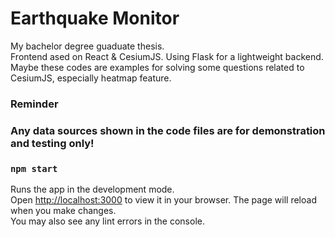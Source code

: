 # Earthquake Monitor
My bachelor degree guaduate thesis.\
Frontend ased on React & CesiumJS. Using Flask for a lightweight backend.\
Maybe these codes are examples for solving some questions related to CesiumJS, especially heatmap feature.

### Reminder
### Any data sources shown in the code files are for demonstration and testing only!

### `npm start`
Runs the app in the development mode.\
Open [http://localhost:3000](http://localhost:3000) to view it in your browser.
The page will reload when you make changes.\
You may also see any lint errors in the console.
